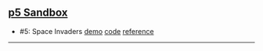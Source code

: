 ## [p5 Sandbox][p5-sandbox]

- \#5: Space Invaders [demo][cc005-demo] [code][cc005-code] [reference][cc005-ref]

---

[p5-sandbox]: https://mayognaise.github.io/p5-sandbox
[cc005-demo]: https://mayognaise.github.io/p5-sandbox/coding-train/cc005-space-invaders
[cc005-code]: https://github.com/mayognaise/p5-sandbox/tree/master/docs/coding-train/cc005-space-invaders
[cc005-ref]: http://thecodingtrain.com/CodingChallenges/005-space-invaders-p5.html

